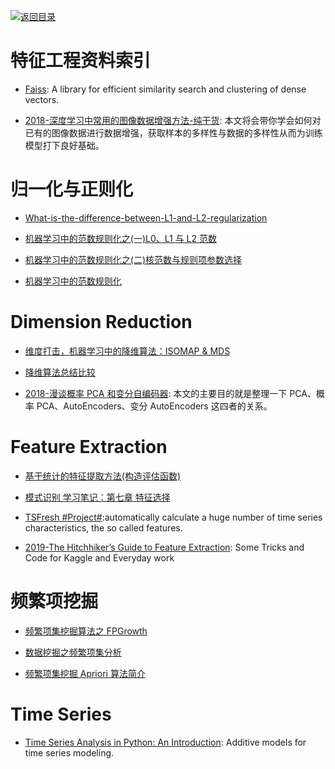 [![返回目录](https://user-images.githubusercontent.com/5803001/38079637-ff0abcf0-3371-11e8-9b76-ad651620afc7.jpg)](https://github.com/wx-chevalier/Awesome-Lists)

# 特征工程资料索引

* [Faiss](https://github.com/facebookresearch/faiss): A library for efficient similarity search and clustering of dense vectors.

- [2018-深度学习中常用的图像数据增强方法-纯干货](https://mp.weixin.qq.com/s/_7xFBLPGT0VRTJ22toHJ3g): 本文将会带你学会如何对已有的图像数据进行数据增强，获取样本的多样性与数据的多样性从而为训练模型打下良好基础。

# 归一化与正则化

* [What-is-the-difference-between-L1-and-L2-regularization](https://www.quora.com/What-is-the-difference-between-L1-and-L2-regularization)

* [机器学习中的范数规则化之(一)L0、L1 与 L2 范数 ](http://blog.csdn.net/zouxy09/article/details/24971995)

* [机器学习中的范数规则化之(二)核范数与规则项参数选择 ](http://blog.csdn.net/zouxy09/article/details/24972869)

* [机器学习中的范数规则化](http://blog.csdn.net/zouxy09/article/details/24971995)

# Dimension Reduction

* [维度打击，机器学习中的降维算法：ISOMAP & MDS ](http://blog.csdn.net/dark_scope/article/details/53229427)

- [降维算法总结比较](https://zhuanlan.zhihu.com/p/25095926)

- [2018-漫谈概率 PCA 和变分自编码器](https://mp.weixin.qq.com/s/iOdh1iIP0GIYe4gRDE0z-g): 本文的主要目的就是整理一下 PCA、概率 PCA、AutoEncoders、变分 AutoEncoders 这四者的关系。 

# Feature Extraction

* [基于统计的特征提取方法(构造评估函数)](http://blog.csdn.net/heiyeshuwu/article/details/43429447)

* [模式识别 学习笔记：第七章 特征选择](http://blog.csdn.net/shanglianlm/article/details/49464445)

* [TSFresh #Project#](http://tsfresh.readthedocs.io/en/latest/index.html):automatically calculate a huge number of time series characteristics, the so called features.

* [2019-The Hitchhiker’s Guide to Feature Extraction](https://towardsdatascience.com/the-hitchhikers-guide-to-feature-extraction-b4c157e96631): Some Tricks and Code for Kaggle and Everyday work

# 频繁项挖掘

* [频繁项集挖掘算法之 FPGrowth](http://blog.csdn.net/huagong_adu/article/details/17739247)

* [数据挖掘之频繁项集分析](http://blog.csdn.net/viewcode/article/details/9122789)

* [频繁项集挖掘 Apriori 算法简介](https://www.douban.com/note/435675724/)

# Time Series

* [Time Series Analysis in Python: An Introduction](https://parg.co/UV4): Additive models for time series modeling.
